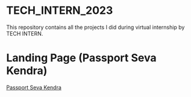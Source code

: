 # TECH_INTERN_2023
This repository contains all the projects I did during virtual internship by TECH INTERN.




# Landing Page (Passport Seva Kendra)




[Passport Seva Kendra](http://127.0.0.1:5500/PassportSevaKendra/index.html)

